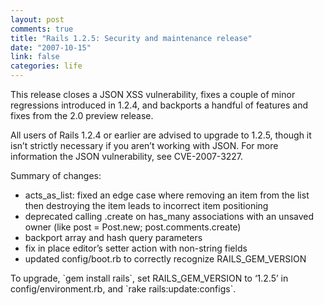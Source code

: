 ```yaml
--- 
layout: post
comments: true
title: "Rails 1.2.5: Security and maintenance release"
date: "2007-10-15"
link: false
categories: life
---
```

<p>This release closes a <span class="caps">JSON XSS</span> vulnerability, fixes a couple of minor regressions introduced in 1.2.4, and backports a handful of features and fixes from the 2.0 preview release.</p>
<p>All users of Rails 1.2.4 or earlier are advised to upgrade to 1.2.5, though it isn&rsquo;t strictly necessary if you aren&rsquo;t working with <span class="caps">JSON</span>. For more information the <span class="caps">JSON</span> vulnerability, see <span class="caps">CVE</span>-2007-3227.</p>
<p>Summary of changes:</p>
<ul>
    <li>acts_as_list: fixed an edge case where removing an item from the list then destroying the item leads to incorrect item positioning</li>
    <li>deprecated calling .create on has_many associations with an unsaved owner (like post = Post.new; post.comments.create)</li>
    <li>backport array and hash query parameters</li>
    <li>fix in place editor&rsquo;s setter action with non-string fields</li>
    <li>updated config/boot.rb to correctly recognize <span class="caps">RAILS</span>_GEM_VERSION</li>
</ul>
<p>To upgrade, `gem install rails`, set <span class="caps">RAILS</span>_GEM_VERSION to &lsquo;1.2.5&rsquo; in config/environment.rb, and `rake rails:update:configs`.</p>
